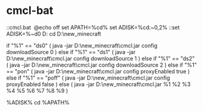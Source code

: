 # cmcl-bat
::cmcl.bat&nbsp;
@echo off
set APATH=%cd%
set ADISK=%cd:~0,2% 
::set ADISK=%~d0
D:
cd D:\new_minecraft

if "%1" == "ds0" (
  java -jar D:\new_minecraft\cmcl.jar config downloadSource 0
) else if "%1" == "ds1" (
  java -jar D:\new_minecraft\cmcl.jar config downloadSource 1
) else if "%1" == "ds2" (
  java -jar D:\new_minecraft\cmcl.jar config downloadSource 2
) else if "%1" == "pon" (
  java -jar D:\new_minecraft\cmcl.jar config proxyEnabled true
) else if "%1" == "poff" (
  java -jar D:\new_minecraft\cmcl.jar config proxyEnabled false
) else (
  java -jar D:\new_minecraft\cmcl.jar %1 %2 %3 %4 %5 %6 %7 %8 %9
)

%ADISK%
cd %APATH%
